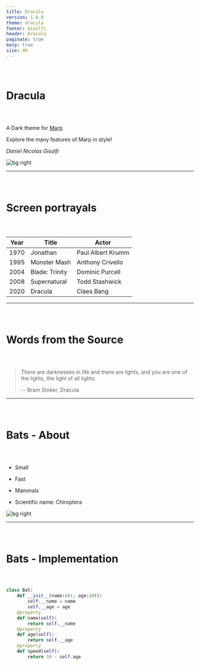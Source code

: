 ```yaml
---
title: Dracula
version: 1.0.0
theme: dracula
footer: Gisolfi
header: Dracula
paginate: true
marp: true
size: 4K
---
```


# Dracula

A Dark theme for [Marp](https://marp.app)

Explore the many features of Marp in style!

*Daniel Nicolas Gisolfi*

<style scoped>
h1 {
    padding-top: 1.5em;
}
</style>

![bg right](https://github.com/dracula/marp/raw/master/dracula/img/leonardo-yip-unsplash.jpg)

---

# Screen portrayals

| Year | Title | Actor |
| ----------- | ----------- | ----------- |
| 1970 | Jonathan | Paul Albert Krumm |
| 1995 | Monster Mash | Anthony Crivello|
| 2004 | Blade: Trinity | Dominic Purcell|
| 2008 | Supernatural | Todd Stashwick|
| 2020 | Dracula | Claes Bang|

<style scoped>
table {
    margin-left: auto;
    margin-right: auto;
}
</style>

---

# Words from the Source

> There are darknesses in life and there are lights, and you are one of the lights, the light of all lights.
>
> -- Bram Stoker, Dracula

<style scoped>
h1 {
    padding-bottom: 1.5em;
}
</style>

---

# Bats - About

- Small

- Fast

- Mammals

- Scientific name: Chiroptera

![bg right](./img/igam-ogam-unsplash.jpg)


---

# Bats - Implementation

```python
class Bat:
    def __init__(name:str, age:int):
        self.__name = name
        self.__age = age
    @property
    def name(self):
        return self.__name
    @property
    def age(self):
        return self.__age
    @property
    def speed(self):
        return 10 - self.age
```


